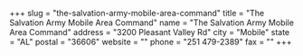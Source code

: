 +++
slug = "the-salvation-army-mobile-area-command"
title = "The Salvation Army Mobile Area Command"
name = "The Salvation Army Mobile Area Command"
address = "3200 Pleasant Valley Rd"
city = "Mobile"
state = "AL"
postal = "36606"
website = ""
phone = "251 479-2389"
fax = ""
+++
